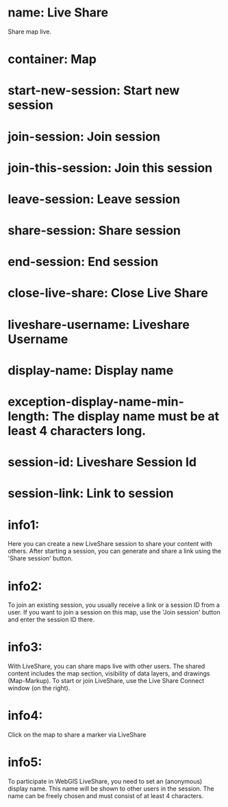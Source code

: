 ﻿# name: Live Share

Share map live.

# container: Map

# start-new-session: Start new session

# join-session: Join session

# join-this-session: Join this session

# leave-session: Leave session

# share-session: Share session

# end-session: End session

# close-live-share: Close Live Share

# liveshare-username: Liveshare Username

# display-name: Display name

# exception-display-name-min-length: The display name must be at least 4 characters long.

# session-id: Liveshare Session Id

# session-link: Link to session

# info1: 

Here you can create a new LiveShare session to share your content with others. 
After starting a session, you can generate and share a 
link using the 'Share session' button.


# info2:

To join an existing session, you usually receive a link or a session ID
from a user. If you want to join a session on this map, 
use the 'Join session' button and enter the session ID there.

# info3:

With LiveShare, you can share maps live with other users. 
The shared content includes the map section, visibility of data layers, and drawings (Map-Markup). 
To start or join LiveShare, use the Live Share Connect window (on the right).

# info4:

Click on the map to share a marker via LiveShare

# info5:

To participate in WebGIS LiveShare, you need to set an (anonymous) display name. 
This name will be shown to other users in the session. 
The name can be freely chosen and must consist of at least 4 characters.
